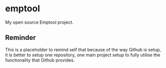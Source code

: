 # emptool

My open source Emptool project.

## Reminder 

This is a placeholder to remind self that because of the way Github is setup, 
it is better to setup one repository, one main project setup to fully utilise
the functionality that Github provides. 


